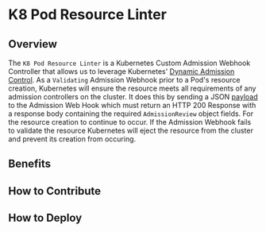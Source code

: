 # K8 Pod Resource Linter

## Overview
The `K8 Pod Resource Linter` is a Kubernetes Custom Admission Webhook Controller that allows us to leverage Kubernetes' [Dynamic Admission Control](https://kubernetes.io/docs/reference/access-authn-authz/extensible-admission-controllers/). As a `Validating` Admission Webhook prior to a Pod's resource creation, Kubernetes will ensure the resource meets all requirements of any admission controllers on the cluster. It does this by sending a JSON [payload](https://kubernetes.io/docs/reference/access-authn-authz/extensible-admission-controllers/#admissionreview-request-0) to the Admission Web Hook which must return an HTTP 200 Response with a response body containing the required `AdmissionReview` object fields. For the resource creation to continue to occur. If the Admission Webhook fails to validate the resource Kubernetes will eject the resource from the cluster and prevent its creation from occuring.

## Benefits

## How to Contribute

## How to Deploy
